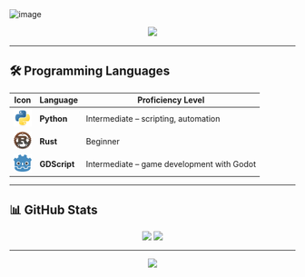 <img width="256" height="256" alt="image" src="https://github.com/user-attachments/assets/9758a979-42e9-42d4-865b-23436432a139" />
<!-- Profile README -->

<p align="center">
  <img src="https://capsule-render.vercel.app/api?type=waving&color=0a66c2&height=180&section=header&text=VojtaKing&fontSize=42&fontColor=ffffff&animation=fadeIn&fontAlignY=35"/>
</p>

---

## 🛠 Programming Languages

| Icon | Language       | Proficiency Level                |
|------|----------------|----------------------------------|
| <img src="https://raw.githubusercontent.com/devicons/devicon/master/icons/python/python-original.svg" width="32"/> | **Python**     | Intermediate – scripting, automation |
| <img src="https://raw.githubusercontent.com/graydon/rust-www/gh-pages/logos/rust-logo-256x256.png" width="32"/> | **Rust**       | Beginner  |
| <img src="https://raw.githubusercontent.com/devicons/devicon/master/icons/godot/godot-original.svg" width="32"/> | **GDScript**   | Intermediate – game development with Godot |

---

## 📊 GitHub Stats
<p align="center">
  <img src="https://github-readme-stats.vercel.app/api?username=VojtaKing&show_icons=true&theme=tokyonight&hide_border=true" height="165"/>
  <img src="https://github-readme-stats.vercel.app/api/top-langs/?username=VojtaKing&layout=compact&theme=tokyonight&hide_border=true" height="165"/>
</p>

---

<p align="center">
  <img src="https://capsule-render.vercel.app/api?type=waving&color=0a66c2&height=120&section=footer"/>
</p>
